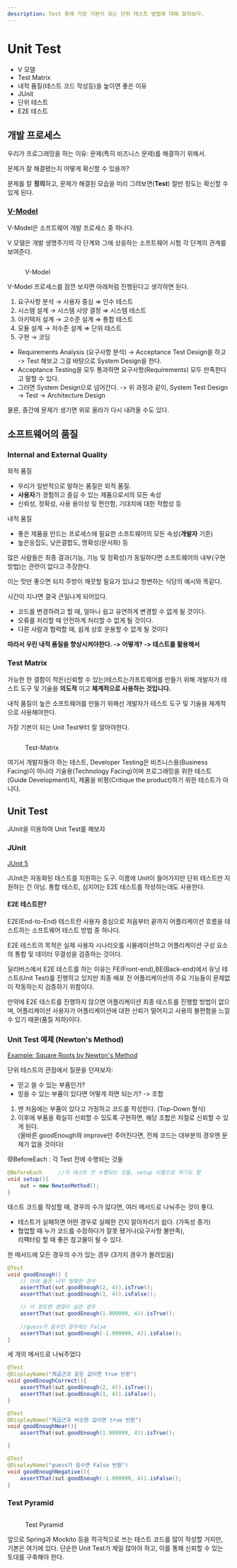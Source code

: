 ```yaml
---
description: Test 중에 가장 기본이 되는 단위 테스트 방법에 대해 알아보자.
---
```


# Unit Test

* V 모델
* Test Matrix
* 내적 품질(테스트 코드 작성등)을 높이면 좋은 이유
* JUnit
* 단위 테스트
* E2E 테스트

## 개발 프로세스

우리가 프로그래밍을 하는 이유: 문제(특히 비즈니스 문제)를 해결하기 위해서.

문제가 잘 해결됐는지 어떻게 확신할 수 있을까?&#x20;

문제를 잘 **정의**하고, 문제가 해결된 모습을 미리 그려보면(**Test**) 절반 정도는 확신할 수 있게 된다.

### [V-Model](https://ko.wikipedia.org/wiki/V\_%EB%AA%A8%EB%8D%B8)

V-Model은 소프트웨어 개발 프로세스 중 하나다.

V 모델은 개발 생명주기의 각 단계와 그에 상응하는 소프트웨어 시험 각 단계의 관계를 보여준다.

<figure><img src="../../.gitbook/assets/V-model.jpg" alt=""><figcaption><p>V-Model</p></figcaption></figure>

V-Model 프로세스를 잠깐 보자면 아래처럼 진행된다고 생각하면 된다.

1. 요구사항 분석 → 사용자 중심 ⇒ 인수 테스트
2. 시스템 설계 → 시스템 사양 결정 ⇒ 시스템 테스트
3. 아키텍처 설계 → 고수준 설계 ⇒ 통합 테스트
4. 모듈 설계 → 저수준 설계 ⇒ 단위 테스트
5. 구현 → 코딩

* Requirements Analysis (요구사항 분석) -> Acceptance Test Design을 하고 -> Test 해보고 그걸 바탕으로 System Design을 한다.
* Acceptance Testing을 모두 통과하면 요구사항(Requirements) 모두 만족한다고 말할 수 있다.
* 그러면 System Design으로 넘어간다. -> 위 과정과 같이, System Test Design -> Test -> Architecture Design

물론, 중간에 문제가 생기면 위로 올라가 다시 내려올 수도 있다.



## 소프트웨어의 품질

### Internal and External Quality

외적 품질

* 우리가 일반적으로 말하는 품질은 외적 품질.
* **사용자**가 경험하고 즐길 수 있는 제품으로서의 모든 속성
* 신뢰성, 정확성, 사용 용이성 및 편안함, 기대치에 대한 적합성 등

내적 품질

* 좋은 제품을 만드는 프로세스에 필요한 소프트웨어의 모든 속성(**개발자** 기준)
* 높은응집도, 낮은결합도, 명확성(문서화) 등

많은 사람들은 최종 결과(기능, 기능 및 정확성)가 동일하다면 소프트웨어의 내부(구현 방법)는 관련이 없다고 주장한다.

이는 맛만 좋으면 되지 주방이 깨끗할 필요가 있냐고 항변하는 식당의 예시와 똑같다.

시간이 지나면 결국 큰일나게 되어있다.&#x20;

* 코드를 변경하려고 할 때, 얼마나 쉽고 유연하게 변경할 수 없게 될 것이다.
* 오류를 처리할 때 안전하게 처리할 수 없게 될 것이다.
* 다른 사람과 협력할 때, 쉽게 상호 운용할 수 없게 될 것이다

**따라서 우린 내적 품질을 향상시켜야한다. -> 어떻게? -> 테스트를 활용해서**

### Test Matrix

가능한 한 결함이 적은(신뢰할 수 있는)테스트는가프트웨어를 만들기 위해 개발자가 테스트 도구 및 기술을 **의도적** 이고 **체계적으로 사용하는 것입니다.**

내적 품질이 높은 소프트웨어를 만들기 위해선 개발자가 테스트 도구 및 기술을 체계적으로 사용해야한다.

가장 기본이 되는 Unit Test부터 잘 알아야한다.

<figure><img src="../../.gitbook/assets/test-matrix.jpg" alt=""><figcaption><p>Test-Matrix</p></figcaption></figure>

여기서 개발자들이 하는 테스트, Developer Testing은 비즈니스용(Business Facing)이 아니라 기술용(Technology Facing)이며 프로그래밍을 위한 테스트(Guide Development)지, 제품을 비평(Critique the product)하기 위한 테스트가 아니다.

## Unit Test

JUnit을 이용하여 Unit Test를 해보자

### JUnit

[JUnit 5](https://junit.org/)

JUnit은 자동화된 테스트를 지원하는 도구. 이름에 Unit이 들어가지만 단위 테스트만 지원하는 건 아님. 통합 테스트, 심지어는 E2E 테스트를 작성하는데도 사용한다.

#### E2E 테스트란? <a href="#829e" id="829e"></a>

E2E(End-to-End) 테스트란 사용자 중심으로 처음부터 끝까지 어플리케이션 흐름을 테스트하는 소프트웨어 테스트 방법 중 하나다.&#x20;

E2E 테스트의 목적은 실제 사용자 시나리오를 시뮬레이션하고 어플리케이션 구성 요소의 통합 및 데이터 무결성을 검증하는 것이다.

딜리버스에서 E2E 테스트를 하는 이유는 FE(Front-end),BE(Back-end)에서 유닛 테스트(Unit Test)를 진행하고 있지만 최종 배포 전 어플리케이션의 주요 기능들이 문제없이 작동하는지 검증하기 위함이다.&#x20;

만약에 E2E 테스트를 진행하지 않으면 어플리케이션 최종 테스트를 진행할 방법이 없으며, 어플리케이션 사용자가 어플리케이션에 대한 신뢰가 떨어지고 사용의 불편함을 느낄 수 있기 때문(품질 저하)이다.

### Unit Test 예제 (Newton's Method)

[Example: Square Roots by Newton's Method](https://mitp-content-server.mit.edu/books/content/sectbyfn/books\_pres\_0/6515/sicp.zip/full-text/book/book-Z-H-10.html#%\_sec\_1.1.7)

단위 테스트의 관점에서 질문을 던져보자:

* 믿고 쓸 수 있는 부품인가?
* 믿을 수 있는 부품이 있다면 어떻게 하면 되는가? -> 조합

1. 맨 처음에는 부품이 있다고 가정하고 코드를 작성한다. (Top-Down 형식)
2. 이후에 부품을 확실히 신뢰할 수 있도록 구현하면, 해당 조합은 저절로 신뢰할 수 있게 된다.\
   (올바른 goodEnough와 improve만 주어진다면, 전체 코드는 대부분의 경우엔 문제가 없을 것이다)

@BeforeEach : 각 Test 전에 수행되는 것들

```java
@BeforeEach     //각 테스트 전 수행되는 것들, setup 이름으로 하기도 함
void setup(){
    sut = new NewtonMethod();
}
```

테스트 코드를 작성할 때, 경우의 수가 많다면, 여러 메서드로 나눠주는 것이 좋다.

* 테스트가 실패하면 어떤 경우로 실패한 건지 알아차리기 쉽다. (가독성 증가)
* 협업할 때 누가 코드를 수정하다가 잘못 됐거나(요구사항 불만족), \
  리팩터링 할 때 좋은 참고물이 될 수 있다.

한 메서드에 모든 경우의 수가 있는 경우 (3가지 경우가 몰려있음)

```java
@Test
void goodEnough() {
    // 아래 둘은 너무 명확한 경우
    assertThat(sut.goodEnough(2, 4)).isTrue();
    assertThat(sut.goodEnough(1, 4)).isFalse();

    // 이 정도면 괜찮다 싶은 경우
    assertThat(sut.goodEnough(1.999999, 4)).isTrue();
	
    //guess가 음수인 경우에는 False
    assertThat(sut.goodEnough(-1.999999, 4)).isFalse();
}
```

세 개의 메서드로 나눠주었다

```java
@Test
@DisplayName("제곱근과 같은 값이면 true 반환")
void goodEnoughCorrect(){
    assertThat(sut.goodEnough(2, 4)).isTrue();
    assertThat(sut.goodEnough(1, 4)).isFalse();
}

@Test
@DisplayName("제곱근과 비슷한 값이면 true 반환")
void goodEnoughNear(){
    assertThat(sut.goodEnough(1.999999, 4)).isTrue();

}

@Test
@DisplayName("guess가 음수면 False 반환")
void goodEnoughNegative(){
    assertThat(sut.goodEnough(-1.999999, 4)).isFalse();
}
```

### Test Pyramid

<figure><img src="../../.gitbook/assets/testPyramid.png" alt=""><figcaption><p>Test Pyramid</p></figcaption></figure>

앞으로 Spring과 Mockito 등을 적극적으로 쓰는 테스트 코드를 많이 작성할 거지만, 기본은 여기에 있다. 단순한 Unit Test가 제일 많아야 하고, 이를 통해 신뢰할 수 있는 토대를 구축해야 한다.
